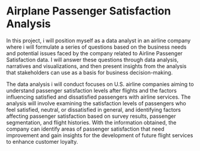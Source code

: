 # Airplane Passenger Satisfaction Analysis

In this project, i will position myself as a data analyst in an airline company where i will formulate a series of questions based on the business needs and potential issues faced by the company related to Airline Passenger Satisfaction data. I will answer these questions through data analysis, narratives and visualizations, and then present insights from the analysis that stakeholders can use as a basis for business decision-making.

The data analysis i will conduct focuses on U.S. airline companies aiming to understand passenger satisfaction levels after flights and the factors influencing satisfied and dissatisfied passengers with airline services. The analysis will involve examining the satisfaction levels of passengers who feel satisfied, neutral, or dissatisfied in general, and identifying factors affecting passenger satisfaction based on survey results, passenger segmentation, and flight histories. With the information obtained, the company can identify areas of passenger satisfaction that need improvement and gain insights for the development of future flight services to enhance customer loyalty.
